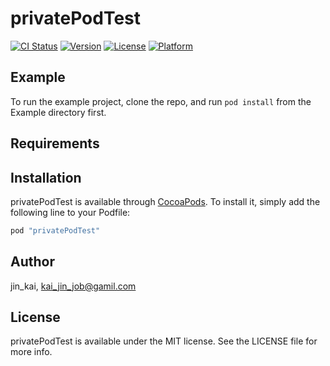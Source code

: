 # privatePodTest

[![CI Status](http://img.shields.io/travis/jin_kai/privatePodTest.svg?style=flat)](https://travis-ci.org/jin_kai/privatePodTest)
[![Version](https://img.shields.io/cocoapods/v/privatePodTest.svg?style=flat)](http://cocoapods.org/pods/privatePodTest)
[![License](https://img.shields.io/cocoapods/l/privatePodTest.svg?style=flat)](http://cocoapods.org/pods/privatePodTest)
[![Platform](https://img.shields.io/cocoapods/p/privatePodTest.svg?style=flat)](http://cocoapods.org/pods/privatePodTest)

## Example

To run the example project, clone the repo, and run `pod install` from the Example directory first.

## Requirements

## Installation

privatePodTest is available through [CocoaPods](http://cocoapods.org). To install
it, simply add the following line to your Podfile:

```ruby
pod "privatePodTest"
```

## Author

jin_kai, kai_jin_job@gamil.com

## License

privatePodTest is available under the MIT license. See the LICENSE file for more info.
